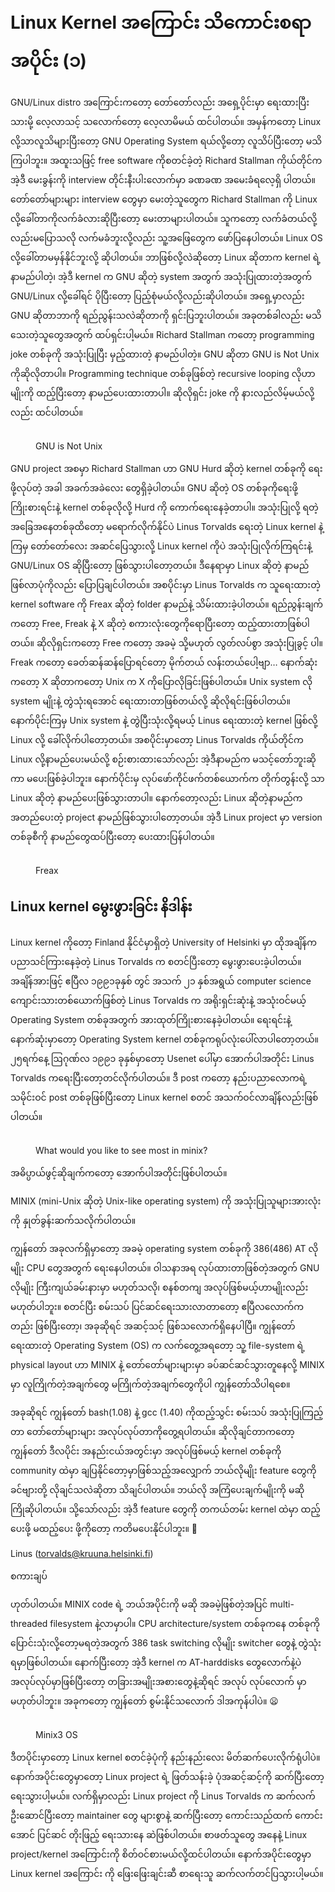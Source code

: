 # Linux Kernel အကြောင်း သိကောင်းစရာ အပိုင်း (၁)

GNU/Linux distro အကြောင်းကတော့ တော်တော်လည်း အရှေ့ပိုင်းမှာ ရေးထားပြီးသားမို့ လေ့လာသင့် သလောက်တော့ လေ့လာမိမယ် ထင်ပါတယ်။ အမှန်ကတော့ Linux လို့သာလူသိများပြီးတော့ GNU Operating System ရယ်လို့တော့ လူသိပ်ပြီးတော့ မသိကြပါဘူး။ အထူးသဖြင့် free software ကိုစတင်ခဲ့တဲ့ Richard Stallman ကိုယ်တိုင်က အဲ့ဒီ မေးခွန်းကို interview တိုင်းနီးပါးလောက်မှာ ခဏခဏ အမေးခံရလေ့ရှိ ပါတယ်။ တော်တော်များများ interview တွေမှာ မေးတဲ့သူတွေက Richard Stallman ကို Linux လို့ခေါ်တာကိုလက်ခံလားဆိုပြီးတော့ မေးတာများပါတယ်။ သူကတော့ လက်ခံတယ်လို့လည်းမပြောသလို လက်မခံဘူးလို့လည်း သူ့အဖြေတွေက ဖော်ပြနေပါတယ်။ Linux OS လို့ခေါ်တာမမှန်နိုင်ဘူးလို့ ဆိုပါတယ်။ ဘာဖြစ်လို့လဲဆိုတော့ Linux ဆိုတာက kernel ရဲ့နာမည်ပါတဲ့၊ အဲ့ဒီ kernel က GNU ဆိုတဲ့ system အတွက် အသုံးပြုထားတဲ့အတွက် GNU/Linux လို့ခေါ်ရင် ပိုပြီးတော့ ပြည့်စုံမယ်လို့လည်းဆိုပါတယ်။ အရှေ့မှာလည်း GNU ဆိုတာဘာကို ရည်ညွန်းသလဲဆိုတာကို ရှင်းပြဘူးပါတယ်။ အခုတစ်ခါလည်း မသိသေးတဲ့သူတွေအတွက် ထပ်ရှင်းပါ့မယ်။ Richard Stallman ကတော့ programming joke တစ်ခုကို အသုံးပြုပြီး မှည့်ထားတဲ့ နာမည်ပါတဲ့။ GNU ဆိုတာ GNU is Not Unix ကိုဆိုလိုတာပါ။ Programming technique တစ်ခုဖြစ်တဲ့ recursive looping လိုဟာမျိုးကို ထည့်ပြီးတော့ နာမည်ပေးထားတာပါ။ ဆိုလိုရှင်း joke ကို နားလည်လိမ့်မယ်လို့လည်း ထင်ပါတယ်။

<figure><img src="https://i.imgur.com/3zFEN6b.png" alt=""><figcaption><p>GNU is Not Unix</p></figcaption></figure>

GNU project အစမှာ Richard Stallman ဟာ GNU Hurd ဆိုတဲ့ kernel တစ်ခုကို ရေးဖို့လုပ်တဲ့ အခါ အခက်အခဲလေး တွေရှိခဲ့ပါတယ်။ GNU ဆိုတဲ့ OS တစ်ခုကိုရေးဖို့ ကြိုးစားရင်းနဲ့ kernel တစ်ခုလိုလို့ Hurd ကို ကောက်ရေးနေခဲ့တာပါ။ အသုံးပြုလို့ ရတဲ့ အခြေအနေတစ်ခုထိတော့ မရောက်လိုက်နိုင်ပဲ Linus Torvalds ရေးတဲ့ Linux kernel နဲ့ ကြမှ တော်တော်လေး အဆင်ပြေသွားလို့ Linux kernel ကိုပဲ အသုံးပြုလိုက်ကြရင်းနဲ့ GNU/Linux OS ဆိုပြီးတော့ ဖြစ်သွားပါတော့တယ်။ ဒီနေရာမှာ Linux ဆိုတဲ့ နာမည်ဖြစ်လာပုံကိုလည်း ပြောပြချင်ပါတယ်။ အစပိုင်းမှာ Linus Torvalds က သူရေးထားတဲ့ kernel software ကို Freax ဆိုတဲ့ folder နာမည်နဲ့ သိမ်းထားခဲ့ပါတယ်။ ရည်ညွန်းချက်ကတော့ Free, Freak နဲ့ X ဆိုတဲ့ စကားလုံးတွေကိုရောပြီးတော့ ထည့်ထားတာဖြစ်ပါတယ်။ ဆိုလိုရှင်းကတော့ Free ကတော့ အခမဲ့ သို့မဟုတ် လွတ်လပ်စွာ အသုံးပြုခွင့် ပါ။ Freak ကတော့ ခေတ်ဆန်ဆန်ပြောရင်တော့ မိုက်တယ် လန်းတယ်ပေါ့ဗျာ… နောက်ဆုံးကတော့ X ဆိုတာကတော့ Unix က X ကိုပြောလိုခြင်းဖြစ်ပါတယ်။ Unix system လို system မျိုးနဲ့ တွဲသုံးရအောင် ရေးထားတာဖြစ်တယ်လို့ ဆိုလိုရင်းဖြစ်ပါတယ်။ နောက်ပိုင်းကြမှ Unix system နဲ့ တွဲပြီးသုံးလို့ရမယ့် Linus ရေးထားတဲ့ kernel ဖြစ်လို့ Linux လို့ ခေါ်လိုက်ပါတော့တယ်။ အစပိုင်းမှာတော့ Linus Torvalds ကိုယ်တိုင်က Linux လို့နာမည်ပေးမယ်လို့ စဉ်းစားထားသော်လည်း အဲ့ဒီနာမည်က မသင့်တော်ဘူးဆိုကာ မပေးဖြစ်ခဲ့ပါဘူး။ နောက်ပိုင်းမှ လုပ်ဖော်ကိုင်ဖက်တစ်ယောက်က တိုက်တွန်းလို့ သာ Linux ဆိုတဲ့ နာမည်ပေးဖြစ်သွားတာပါ။ နောက်တော့လည်း Linux ဆိုတဲ့နာမည်က အတည်ပေးတဲ့ project နာမည်ဖြစ်သွားပါတော့တယ်။ အဲ့ဒီ Linux project မှာ version တစ်ခုစီကို နာမည်တွေထပ်ပြီးတော့ ပေးထားပြန်ပါတယ်။

<figure><img src="https://i.imgur.com/GmprV2p.jpeg" alt=""><figcaption><p>Freax</p></figcaption></figure>

## Linux kernel မွေးဖွားခြင်း နိဒါန်း

Linux kernel ကိုတော့ Finland နိုင်ငံမှာရှိတဲ့ University of Helsinki မှာ ထိုအချိန်က ပညာသင်ကြားနေခဲ့တဲ့ Linus Torvalds က စတင်ပြီးတော့ မွေးဖွားပေးခဲ့ပါတယ်။ အချိန်အားဖြင့် ဧပြီလ ၁၉၉၁ခုနှစ် တွင် အသက် ၂၁ နှစ်အရွယ် computer science ကျောင်းသားတစ်ယောက်ဖြစ်တဲ့ Linus Torvalds က အရိုးရှင်းဆုံးနဲ့ အသုံးဝင်မယ့် Operating System တစ်ခုအတွက် အားထုတ်ကြိုးစားနေခဲ့ပါတယ်။ ရေးရင်းနဲ့ နောက်ဆုံးမှာတော့ Operating System kernel တစ်ခုကရုပ်လုံးပေါ်လာပါတော့တယ်။ ၂၅ရက်နေ့ ဩဂုဏ်လ ၁၉၉၁ ခုနှစ်မှာတော့ Usenet ပေါ်မှာ အောက်ပါအတိုင်း Linus Torvalds ကရေးပြီးတော့တင်လိုက်ပါတယ်။ ဒီ post ကတော့ နည်းပညာလောကရဲ့ သမိုင်းဝင် post တစ်ခုဖြစ်ပြီးတော့ Linux kernel စတင် အသက်ဝင်လာချိန်လည်းဖြစ်ပါတယ်။

<figure><img src="https://i.imgur.com/QNgynDN.png" alt=""><figcaption><p>What would you like to see most in minix?</p></figcaption></figure>

အဓိပ္ပာယ်ဖွင့်ဆိုချက်ကတော့ အောက်ပါအတိုင်းဖြစ်ပါတယ်။

MINIX (mini-Unix ဆိုတဲ့ Unix-like operating system) ကို အသုံးပြုသူများအားလုံးကို နှုတ်ခွန်းဆက်သလိုက်ပါတယ်။

ကျွန်တော် အခုလက်ရှိမှာတော့ အခမဲ့ operating system တစ်ခုကို 386(486) AT လိုမျိုး CPU တွေအတွက် ရေးနေပါတယ်။ ဝါသနာအရ လုပ်ထားတာဖြစ်တဲ့အတွက် GNU လိုမျိုး ကြီးကျယ်ခမ်းနားမှာ မဟုတ်သလို၊ စနစ်တကျ အလုပ်ဖြစ်မယ့်ဟာမျိုးလည်း မဟုတ်ပါဘူး။ စတင်ပြီး စမ်းသပ် ပြင်ဆင်ရေးသားလာတာတော့ ဧပြီလလောက်ကတည်း ဖြစ်ပြီးတော့၊ အခုဆိုရင် အဆင့်သင့် ဖြစ်သလောက်ရှိနေပါပြီ။ ကျွန်တော် ရေးထားတဲ့ Operating System (OS) က လက်တွေ့အရတော့ သူ့ file-system ရဲ့ physical layout ဟာ MINIX နဲ့ တော်တော်များများမှာ ခပ်ဆင်ဆင်သွားတူနေလို့ MINIX မှာ လူကြိုက်တဲ့အချက်တွေ မကြိုက်တဲ့အချက်တွေကိုပါ ကျွန်တော်သိပါရစေ။

အခုဆိုရင် ကျွန်တော် bash(1.08) နဲ့ gcc (1.40) ကိုထည့်သွင်း စမ်းသပ် အသုံးပြုကြည့်တာ တော်တော်များများ အလုပ်လုပ်တာကိုတွေ့ရပါတယ်။ ဆိုလိုချင်တာကတော့ ကျွန်တော် ဒီလပိုင်း အနည်းငယ်အတွင်းမှာ အလုပ်ဖြစ်မယ့် kernel တစ်ခုကို community ထဲမှာ ချပြနိုင်တော့မှာဖြစ်သည့်အလျှောက် ဘယ်လိုမျိုး feature တွေကို ခင်ဗျားတို့ လိုချင်သလဲဆိုတာ သိချင်ပါတယ်။ ဘယ်လို အကြံပေးချက်မျိုးကို မဆို ကြိုဆိုပါတယ်။ သို့သော်လည်း အဲ့ဒီ feature တွေကို တကယ်တမ်း kernel ထဲမှာ ထည့်ပေးဖို့ မထည့်ပေး ဖို့ကိုတော့ ကတိမပေးနိုင်ပါဘူး။ 🙂

Linus (torvalds@kruuna.helsinki.fi)

စကားချပ်

ဟုတ်ပါတယ်။ MINIX code ရဲ့ ဘယ်အပိုင်းကို မဆို အခမဲ့ဖြစ်တဲ့အပြင် multi-threaded filesystem နဲ့လာမှာပါ။ CPU architecture/system တစ်ခုကနေ တစ်ခုကို ပြောင်းသုံးလို့တော့မရတဲ့အတွက် 386 task switching လိုမျိုး switcher တွေနဲ့ တွဲသုံးရမှာဖြစ်ပါတယ်။ နောက်ပြီးတော့ အဲ့ဒီ kernel က AT-harddisks တွေလောက်နဲ့ပဲ အလုပ်လုပ်မှာဖြစ်ပြီးတော့ တခြားအမျိုးအစားတွေနဲ့ဆိုရင် အလုပ် လုပ်လောက် မှာမဟုတ်ပါဘူး။ အခုကတော့ ကျွန်တော် စွမ်းနိုင်သလောက် ဒါအကုန်ပါပဲ။ 😦

<figure><img src="https://i.imgur.com/gwskxZv.png" alt=""><figcaption><p>Minix3 OS</p></figcaption></figure>

ဒီတပိုင်းမှာတော့ Linux kernel စတင်ခဲ့ပုံကို နည်းနည်းလေး မိတ်ဆက်ပေးလိုက်ရုံပါပဲ။ နောက်အပိုင်းတွေမှာတော့ Linux project ရဲ့ ဖြတ်သန်းခဲ့ ပုံအဆင့်ဆင့်ကို ဆက်ပြီးတော့ ရေးသွားပါ့မယ်။ လက်ရှိမှာလည်း Linux project ကို Linus Torvalds က ဆက်လက် ဦးဆောင်ပြီးတော့ maintainer တွေ များစွာနဲ့ ဆက်ပြီးတော့ ကောင်းသည်ထက် ကောင်းအောင် ပြင်ဆင် တိုးဖြည့် ရေးသားနေ ဆဲဖြစ်ပါတယ်။ စာဖတ်သူတွေ အနေနဲ့ Linux project/kernel အကြောင်းကို စိတ်ဝင်စားမယ်လို့ထင်ပါတယ်။ နောက်အပိုင်းတွေမှာ Linux kernel အကြောင်း ကို ဖြေးဖြေးချင်းဆီ စာရေးသူ ဆက်လက်တင်ပြသွားပါ့မယ်။
